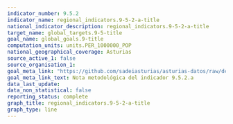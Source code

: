 ```yaml
---
indicator_number: 9.5.2
indicator_name: regional_indicators.9-5-2-a-title
national_indicator_description: regional_indicators.9-5-2-a-title
target_name: global_targets.9-5-title
goal_name: global_goals.9-title
computation_units: units.PER_1000000_POP
national_geographical_coverage: Asturias
source_active_1: false
source_organisation_1:  
goal_meta_link: "https://github.com/sadeiasturias/asturias-datos/raw/develop/downloads/methodology/9.5.2.a.pdf"
goal_meta_link_text: Nota metodológica del indicador 9.5.2.a
data_last_update:  
data_non_statistical: false
reporting_status: complete
graph_title: regional_indicators.9-5-2-a-title
graph_type: line
---
```

